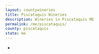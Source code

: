 ```yaml
---
layout: countywineries
title: Piscataquis Wineries
description: Wineries in Piscataquis ME
permalink: /me/piscataquis/
county: piscataquis
state: me
---
```

-
